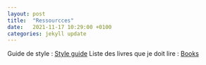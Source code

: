```yaml
---
layout: post
title:  "Ressourcces"
date:   2021-11-17 10:29:00 +0100
categories: jekyll update
---
```

Guide de style : [Style guide][Style-guide] 
Liste des livres que je doit lire : [Books][Books] 


[Style-guide]: https://google.github.io/styleguide/
[Books]: https://drive.google.com/drive/folders/1mtxJLeu5o2Qk-s_ILpMzaWSrVDlYL8OS?usp=sharing